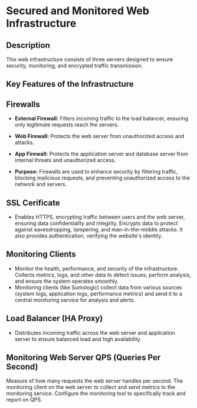 # Secured and Monitored Web Infrastructure

## Description
This web infrastructure consists of three servers designed to ensure security, monitoring, and encrypted traffic transmission.

## Key Features of the Infrastructure

## Firewalls
- **External Firewall:** Filters incoming traffic to the load balancer, ensuring only legitimate requests reach the servers.

- **Web Firewall:** Protects the web server from unauthorized access and attacks.

- **App Firewall:** Protects the application server and database server from internal threats and unauthorized access.

- **Purpose:** Firewalls are used to enhance security by filtering traffic, blocking malicious requests, and preventing unauthorized access to the network and servers.

## SSL Cerificate
- Enables HTTPS, encrypting traffic between users and the web server, ensuring data confidentiality and integrity. Encrypts data to protect against eavesdropping, tampering, and man-in-the-middle attacks. It also provides authentication, verifying the website's identity.

## Monitoring Clients
- Monitor the health, performance, and security of the infrastructure. Collects metrics, logs, and other data to detect issues, perform analysis, and ensure the system operates smoothly.
- Monitoring clients (like Sumologic) collect data from various sources (system logs, application logs, performance metrics) and send it to a central monitoring service for analysis and alerts.

## Load Balancer (HA Proxy)
- Distributes incoming traffic across the web server and application server to ensure balanced load and high availability.

## Monitoring Web Server QPS (Queries Per Second)
 Measure of how many requests the web server handles per second. The monitoring client on the web server to collect and send metrics to the monitoring service. Configure the monitoring tool to specifically track and report on QPS.
